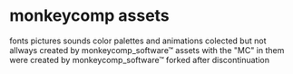 # monkeycomp assets
fonts pictures sounds color palettes and animations colected but not allways created by monkeycomp_software™
assets with the "MC" in them were created by monkeycomp_software™
forked after discontinuation

 
